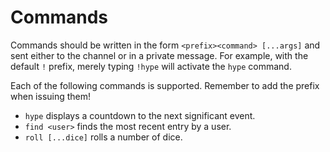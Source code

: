 # Commands
Commands should be written in the form `<prefix><command> [...args]` and sent
either to the channel or in a private message. For example, with the default
`!` prefix, merely typing `!hype` will activate the `hype` command.

Each of the following commands is supported. Remember to add the prefix when
issuing them!

-   `hype` displays a countdown to the next significant event.
-   `find <user>` finds the most recent entry by a user.
-   `roll [...dice]` rolls a number of dice.
